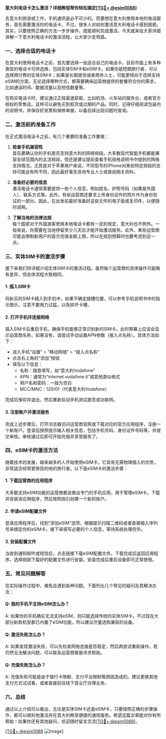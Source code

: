 **意大利电话卡怎么激活？详细教程帮你轻松搞定[[TG💪+ @esim1088](https://t.me/s/esim1088)]**

去意大利旅游或工作，手机通讯是必不可少的。而要想在意大利使用本地的电话服务，首先需要激活你的电话卡。不过，很多人对如何激活意大利电话卡感到困惑。其实，只要按照正确的方法一步步操作，就能顺利完成激活。今天就来给大家详细讲解一下意大利电话卡的激活流程，让大家少走弯路。

### 一、选择合适的电话卡

在意大利使用电话卡之前，首先要选择一张适合自己的电话卡。目前市面上有多种类型的电话卡可供选择，包括实体SIM卡和eSIM卡。如果你是短期旅行者，可以选择预付费的实体SIM卡；如果是长期居住或者商务人士，可能更倾向于选择支持eSIM的方案。无论选择哪种方式，都需要确保运营商提供的套餐符合你的需求，比如通话时间、数据流量以及短信数量等。

在购买电话卡时，建议通过正规渠道获取，比如机场、火车站的服务台，或者官方授权的零售店。这样可以避免买到假货或过期的产品。同时，记得仔细阅读包装内的说明书，并保存好发票和保修单据，以备后续出现问题时查询。

### 二、激活前的准备工作

在正式激活电话卡之前，有几个重要的准备工作要做：

1. **检查手机兼容性**  
   首先要确认你的手机是否支持意大利的网络频段。大多数现代智能手机都能兼容全球范围内的主流频段，但还是建议提前查看手机规格说明书中提到的网络支持情况。尤其是对于苹果用户来说，不同型号的iPhone对某些特定频段的支持可能会有所不同，因此最好事先咨询专业人士或查阅相关资料。

2. **准备好必要的信息**  
   激活电话卡通常需要提供一些个人信息，例如姓名、护照号码（如果是外国人）、联系方式等。此外，有些运营商还要求上传身份证件的照片作为身份验证的一部分。因此，在出发前最好准备好这些文件的电子版或复印件，以便随时调用。

3. **了解当地的法律法规**  
   每个国家对于外国游客使用本地电话卡都有一定的规定，意大利也不例外。一般来说，你需要在当地停留至少几天后才能开始激活服务。此外，某些运营商可能会限制新用户的首次充值金额上限，所以在规划预算时也要考虑到这一点。

### 三、实体SIM卡的激活步骤

接下来我们将详细介绍实体SIM卡的激活过程。虽然每个运营商的具体操作可能略有差异，但总体流程大致相同。

#### 1. 插入SIM卡
将新买的SIM卡插入到手机中，如果不确定插槽位置，可以参考手机说明书中的指示图示。注意不要用力过猛，以免损坏卡槽。

#### 2. 打开手机并连接网络
插入SIM卡后重启手机，确保手机能够正常识别新的SIM卡。此时屏幕上应该会显示运营商名称，如果没有，请尝试手动设置APN参数（接入点名称）。具体方法如下：
- 进入手机“设置” > “移动网络” > “接入点名称”
- 点击右上角的“添加”按钮
- 填写以下信息：
  - 名称：随意填写，如“意大利Vodafone”
  - APN：通常为“internet.vodafone.it”或其他类似格式
  - 用户名和密码：一般为空白
  - MCC/MNC：120/01（代表意大利Vodafone）

完成后保存并退出，然后重新启动手机测试是否成功联网。

#### 3. 注册账户并激活服务
完成上述步骤后，打开浏览器访问运营商官网或下载对应的官方应用程序，注册一个新账户。登录后按照提示输入相关信息，包括手机号码、身份证件号码等，并提交审核。审核通过后即可开始充值并享受服务了。

### 四、eSIM卡的激活方法

随着技术的发展，越来越多的人开始使用eSIM卡，它具有无需物理插入的优势，非常适合经常更换目的地的旅行者。以下是eSIM卡的激活步骤：

#### 1. 下载运营商的应用程序
大多数支持eSIM功能的运营商都会推出专门的手机应用，用于管理eSIM卡。下载并安装该应用程序，然后按照指引创建一个新的账户。

#### 2. 申请eSIM配置文件
登录应用程序后，找到“添加eSIM”选项，根据提示扫描二维码或者直接输入序列号来绑定你的eSIM卡。接下来填写必要的个人信息，等待系统处理完毕。

#### 3. 安装配置文件
当收到通知邮件或短信后，点击链接下载eSIM配置文件。下载完成后返回应用程序，选择刚刚下载好的配置文件进行安装。安装完成后重启设备即可正常使用。

### 五、常见问题解答

在实际操作过程中，难免会遇到各种问题。下面列出几个常见的疑问及其解决办法：

#### Q: 我的手机不支持eSIM怎么办？
A: 如果你的手机确实无法支持eSIM，则只能选择传统的实体SIM卡。不过现在大部分新款机型都已内置了eSIM功能，所以建议尽量选购兼容的设备。

#### Q: 激活失败怎么办？
A: 如果发现激活失败，可以先检查网络连接是否稳定，然后再尝试重新操作。若仍然无法解决问题，可以联系运营商客服寻求帮助。

#### Q: 充值失败怎么办？
A: 充值失败可能是由于银行卡限额、支付平台限制等原因造成的。建议更换其他支付方式试试看，或者直接前往线下营业厅办理业务。

### 六、总结

通过以上介绍可以看出，无论是实体SIM卡还是eSIM卡，只要按照正确的步骤操作，都可以顺利地激活并在意大利畅享便捷的通信服务。希望这篇文章能对你有所帮助！如果你还有其他疑问，欢迎随时留言交流[[TG💪+ @esim1088](https://t.me/s/esim1088)]。

[[TG💪+ @esim1088](https://t.me/s/esim1088) ![Image](https://i.postimg.cc/4NQfJmqS/Snipaste-2025-05-13-00-14-12.png)]